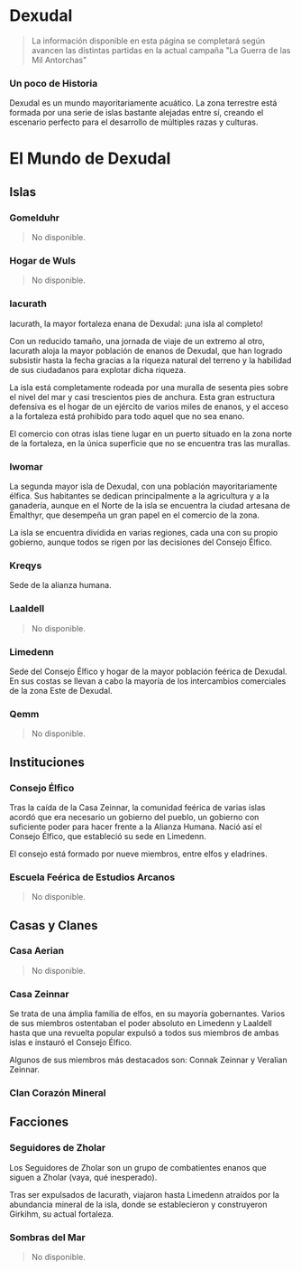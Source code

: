 <!-- TITLE: Dexudal -->
<!-- SUBTITLE: Resumen para Jugadores -->

# Dexudal

> La información disponible en esta página se completará según avancen las distintas partidas en la actual campaña "La Guerra de las Mil Antorchas"

### Un poco de Historia

Dexudal es un mundo mayoritariamente acuático. La zona terrestre está formada por una serie de islas bastante alejadas entre sí, creando el escenario perfecto para el desarrollo de múltiples razas y culturas.

# El Mundo de Dexudal

## Islas

### Gomelduhr

> No disponible.

### Hogar de Wuls

> No disponible.

### Iacurath

Iacurath, la mayor fortaleza enana de Dexudal: ¡una isla al completo!

Con un reducido tamaño, una jornada de viaje de un extremo al otro, Iacurath aloja la mayor población de enanos de Dexudal, que han logrado subsistir hasta la fecha gracias a la riqueza natural del terreno y la habilidad de sus ciudadanos para explotar dicha riqueza.

La isla está completamente rodeada por una muralla de sesenta pies sobre el nivel del mar y casi trescientos pies de anchura. Esta gran estructura defensiva es el hogar de un ejército de varios miles de enanos, y el acceso a la fortaleza está prohibido para todo aquel que no sea enano.

El comercio con otras islas tiene lugar en un puerto situado en la zona norte de la fortaleza, en la única superficie que no se encuentra tras las murallas.

### Iwomar

La segunda mayor isla de Dexudal, con una población mayoritariamente élfica. Sus habitantes se dedican principalmente a la agricultura y a la ganadería, aunque en el Norte de la isla se encuentra la ciudad artesana de Emalthyr, que desempeña un gran papel en el comercio de la zona.

La isla se encuentra dividida en varias regiones, cada una con su propio gobierno, aunque todos se rigen por las decisiones del Consejo Élfico.

### Kreqys

Sede de la alianza humana.

### Laaldell

> No disponible.

### Limedenn

Sede del Consejo Élfico y hogar de la mayor población feérica de Dexudal. En sus costas se llevan a cabo la mayoría de los intercambios comerciales de la zona Este de Dexudal.

### Qemm

> No disponible.

## Instituciones

### Consejo Élfico

Tras la caída de la Casa Zeinnar, la comunidad feérica de varias islas acordó que era necesario un gobierno del pueblo, un gobierno con suficiente poder para hacer frente a la Alianza Humana. Nació así el Consejo Élfico, que estableció su sede en Limedenn.

El consejo está formado por nueve miembros, entre elfos y eladrines.

### Escuela Feérica de Estudios Arcanos

> No disponible.

## Casas y Clanes

### Casa Aerian

> No disponible.

### Casa Zeinnar

Se trata de una ámplia familia de elfos, en su mayoría gobernantes. Varios de sus miembros ostentaban el poder absoluto en Limedenn y Laaldell hasta que una revuelta popular expulsó a todos sus miembros de ambas islas e instauró el Consejo Élfico.

Algunos de sus miembros más destacados son: Connak Zeinnar y Veralian Zeinnar.

### Clan Corazón Mineral

## Facciones

### Seguidores de Zholar

Los Seguidores de Zholar son un grupo de combatientes enanos que siguen a Zholar (vaya, qué inesperado).

Tras ser expulsados de Iacurath, viajaron hasta Limedenn atraídos por la abundancia mineral de la isla, donde se establecieron y construyeron Girkihm, su actual fortaleza.

### Sombras del Mar

> No disponible.
